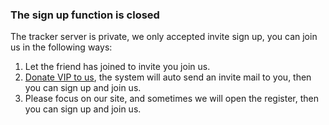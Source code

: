 ### The sign up function is closed

The tracker server is private, we only accepted invite sign up, you can join us in the following ways:

1. Let the friend has joined to invite you join us.
1. [Donate VIP to us](/vip), the system will auto send an invite mail to you, then you can sign up and join us.
1. Please focus on our site, and sometimes we will open the register, then you can sign up and join us.